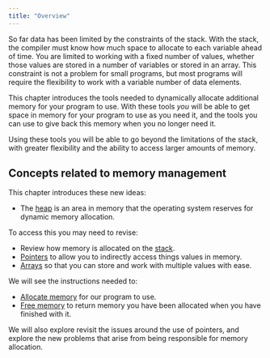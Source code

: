 ```yaml
---
title: "Overview"
---
```


So far data has been limited by the constraints of the stack. With the stack, the compiler must know how much space to allocate to each variable ahead of time. You are limited to working with a fixed number of values, whether those values are stored in a number of variables or stored in an array. This constraint is not a problem for small programs, but most programs will require the flexibility to work with a variable number of data elements.

This chapter introduces the tools needed to dynamically allocate additional memory for your program to use. With these tools *you* will be able to get space in memory for your program to use as you need it, and the tools you can use to give back this memory when you no longer need it.

Using these tools you will be able to go beyond the limitations of the stack, with greater flexibility and the ability to access larger amounts of memory.

## Concepts related to memory management

This chapter introduces these new ideas:

- The [heap](/book/part-2-organised-code/6-deep-dive-memory/1-concepts/01-heap) is an area in memory that the operating system reserves for dynamic memory allocation.

To access this you may need to revise:

- Review how memory is allocated on the [stack](/book/part-2-organised-code/2-organising-code/2-trailside/01-1-the-stack).
- [Pointers](/book/part-2-organised-code/4-indirect-access/2-trailside/02-00-pointer) to allow you to indirectly access things values in memory.
- [Arrays](/book/part-2-organised-code/5-working-with-multiples/2-trailside/00-00-array) so that you can store and work with multiple values with ease.

We will see the instructions needed to:

- [Allocate memory](/book/part-2-organised-code/6-deep-dive-memory/1-concepts/03-0-allocating-memory) for our program to use.
- [Free memory](/book/part-2-organised-code/6-deep-dive-memory/1-concepts/04-freeing-memory) to return memory you have been allocated when you have finished with it.

We will also explore revisit the issues around the use of pointers, and explore the new problems that arise from being responsible for memory allocation.
